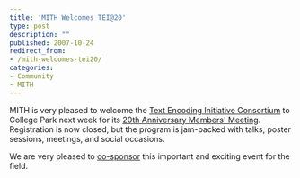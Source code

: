 ```yaml
---
title: 'MITH Welcomes TEI@20'
type: post
description: ""
published: 2007-10-24
redirect_from: 
- /mith-welcomes-tei20/
categories:
- Community
- MITH
---
```

MITH is very pleased to welcome the [Text Encoding Initiative Consortium](http://www.tei-c.org) to College Park next week for its [20th Anniversary Members' Meeting](http://www.lib.umd.edu/dcr/events/teiconference/index.html). Registration is now closed, but the program is jam-packed with talks, poster sessions, meetings, and social occasions.

We are very pleased to [co-sponsor](http://www.lib.umd.edu/dcr/events/teiconference/sponsors.html) this important and exciting event for the field.
